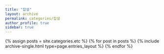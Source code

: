```yaml
---
title: "잡설"
layout: archive
permalink: categories/잡설
author_profile: true
sidebar: true
---
```


{% assign posts = site.categories.etc %}
{% for post in posts %} {% include archive-single.html type=page.entries_layout %} {% endfor %}